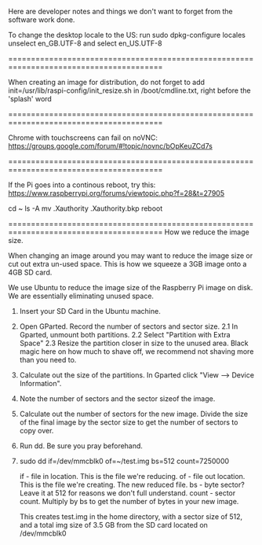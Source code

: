 Here are developer notes and things we don't want to forget from the software work done.

To change the desktop locale to the US:  run sudo dpkg-configure locales  unselect en_GB.UTF-8 and select en_US.UTF-8

========================================================================================

When creating an image for distribution, do not forget to add
init=/usr/lib/raspi-config/init_resize.sh  in /boot/cmdline.txt, right before the 'splash' word

<!-- GKSU is used to call python GUI's.  However, GKSU does not work with command line input.  If the user needs to input information (like a y/n or a 1/2) the sh script will hangup and not move forward.  

https://bugs.launchpad.net/ubuntu/+source/gksu/+bug/244930 -->

========================================================================================

Chrome with touchscreens can fail on noVNC:
https://groups.google.com/forum/#!topic/novnc/bOpKeuZCd7s

========================================================================================

<!-- This hack help solves permissions for VNC.

http://stackoverflow.com/questions/20286705/tkinter-through-vnc-without-physical-display

You need to run "xhost +" in the command line before running a program in Scratch.
Finally solved the problem: In the desktop shortcut, use "gksu" instead of sudo to call the startup script for Scratch.
Also took "lxterminal" out of some of the calls.  lxterminal starts open new windows, so I removed that. -->

<!-- ======================================================================================== -->

If the Pi goes into a continous reboot, try this:
https://www.raspberrypi.org/forums/viewtopic.php?f=28&t=27905

cd ~
ls -A
mv .Xauthority .Xauthority.bkp
reboot

========================================================================================
How we reduce the image size.

When changing an image around you may want to reduce the image size or cut out extra un-used space.  This is how we squeeze a 3GB image onto a 4GB SD card.

We use Ubuntu to reduce the image size of the Raspberry Pi image on disk.  We are essentially eliminating unused space.

1.  Insert your SD Card in the Ubuntu machine.
2.  Open GParted.  Record the number of sectors and sector size.
2.1	In Gparted, unmount both partitions.
2.2	Select "Partition with Extra Space"
2.3	Resize the partition closer in size to the unused area.  Black magic here on how much to shave off, we recommend not shaving more than you need to.

3.  Calculate out the size of the partitions.  In Gparted click "View --> Device Information".  
5.  Note the number of sectors and the sector sizeof the image.  
6.  Calculate out the number of sectors for the new image.  Divide the size of the final image by the sector size to get the number of sectors to copy over.
7.  Run dd.  Be sure you pray beforehand.
8.  sudo dd if=/dev/mmcblk0 of=~/test.img bs=512 count=7250000

	if - file in location.  This is the file we're reducing.
	of - file out location.  This is the file we're creating.  The new reduced file.
	bs - byte sector?  Leave it at 512 for reasons we don't full understand.
	count - sector count.  Multiply by bs to get the number of bytes in your new image.

	This creates test.img in the home directory, with a sector size of 512, and a total img size of 3.5 GB from the SD card located on /dev/mmcblk0
